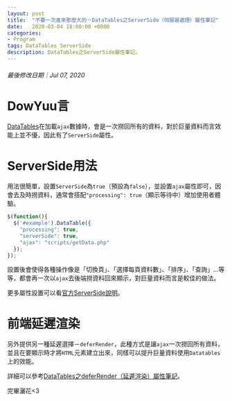 ```yaml
---
layout: post
title:  "不要一次進來那麼大的－DataTables之ServerSide（伺服器處理）屬性筆記"
date:   2020-03-04 18:00:00 +0800
categories:
- Program
tags: DataTables ServerSide
description: DataTables之ServerSide屬性筆記。
---
```


###### 最後修改日期｜Jul 07, 2020

# DowYuu言

[DataTables](https://datatables.net/)在加載`ajax`數據時，會是一次撈回所有的資料，對於巨量資料而言效能上並不優，因此有了`ServerSide`屬性。

# ServerSide用法

用法很簡單，設置`ServerSide`為`true`（預設為`false`），並設置`ajax`屬性即可，因會去及時撈資料，通常會搭配`"processing": true`（顯示等待中）增加使用者體驗。

```js
$(function(){
  $('#example').DataTable({
    "processing": true,
    "serverSide": true,
    "ajax": "scripts/getData.php"
  });
});
```

設置後會使得各種操作像是「切換頁」、「選擇每頁資料數」、「排序」、「查詢」...等等，都會再一次以`ajax`去後端撈資料回來顯示，對巨量資料而言是較佳的做法。

更多屬性設置可以看[官方ServerSide說明](https://datatables.net/examples/server_side/)。

# 前端延遲渲染

另外提供另一種延遲選擇－`deferRender`，此種方式是讓`ajax`一次撈回所有資料，並且在要顯示時才將`HTML`元素建立出來，同樣可以提升巨量資料使用`Datatables`上的效能。

詳細可以參考[DataTables之deferRender（延遲渲染）屬性筆記](https://dowyuu.github.io/program/2020/07/07/DataTables-deferRender/)。

完畢灑花<3
